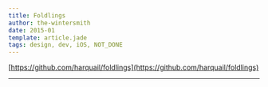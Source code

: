 ```yaml
---
title: Foldlings
author: the-wintersmith
date: 2015-01
template: article.jade
tags: design, dev, iOS, NOT_DONE
---
```


[https://github.com/harquail/foldlings](https://github.com/harquail/foldlings)

<div class ="pdfEmbed" id="foldings_siggraph_final_abstract"></div>


---